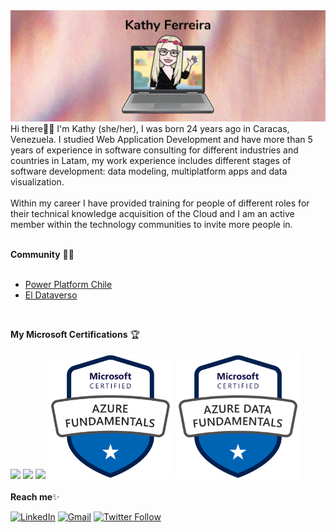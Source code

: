 <img src="https://raw.githubusercontent.com/kathferreira/kathferreira/master/banner github.png" width="1000">
<!---
- 👋 Hi, I’m @kathferreira
- 👀 I’m interested in ...
- 🌱 I’m currently learning ...
- 💞️ I’m looking to collaborate on ...
--->
Hi there🤸‍♂️ I'm Kathy (she/her), I was born 24 years ago in Caracas, Venezuela. I studied Web Application Development and have more than 5 years of experience in software consulting for different industries and countries in Latam, my work experience includes different stages of software development: data modeling, multiplatform apps and data visualization.
<br><br>
Within my career I have provided training for people of different roles for their technical knowledge acquisition of the Cloud and I am an active member within the technology communities to invite more people in.
<br>
<br>

**Community** 👩‍💻<br><br>
- [Power Platform Chile](https://www.meetup.com/es/PowerPlatformChile/) 
- [El Dataverso](https://www.youtube.com/channel/UCm8p5m2mNGpCLRN9n2wMUWw/videos)

<br>

**My Microsoft Certifications** 🏆<br><br>
<img src="https://images.credly.com/size/340x340/images/c325c7c0-5fa6-4e59-be29-cd13c9417549/MCT-Microsoft_Certified_Trainer.png" width="200"> <img src="https://images.credly.com/size/340x340/images/2a6251f2-737b-4bf6-9190-d77570cc76fc/CERT-Fundamentals-Power-Platform.png" width="200"> <img src="https://images.credly.com/size/340x340/images/60030167-ab95-46aa-8391-c069102e5602/power-platform-app-maker-600x600.png" width="200"> <img src="https://raw.githubusercontent.com/kathferreira/kathferreira/master/az900badge.png" width="200"> <img src="https://raw.githubusercontent.com/kathferreira/kathferreira/master/azure-data-fundamentals-600x600.png" width="200">
<br><br>
**Reach me**✨

[![LinkedIn](https://img.shields.io/badge/LinkedIn-Katherine%20Ferreira-lightgrey)](https://cl.linkedin.com/in/katherine-ferreira-puigmarti)
[![Gmail](https://img.shields.io/badge/Gmail-kathy.ferreira.dev-lightgrey)](mailto:kathy.ferreira.dev@gmail.com)
[![Twitter Follow](https://img.shields.io/twitter/follow/kathy__ferreira?style=plastic)](https://twitter.com/kathy__ferreira)

<br>


<!---
<img src="https://media.giphy.com/media/LnQjpWaON8nhr21vNW/giphy.gif" width="60"> <em><b>I love connecting with different people</b> so if you want to say <b>hi, I'll be happy to meet you more!</b> :)</em>

kathferreira/kathferreira is a ✨ special ✨ repository because its `README.md` (this file) appears on your GitHub profile.
You can click the Preview link to take a look at your changes.
--->
